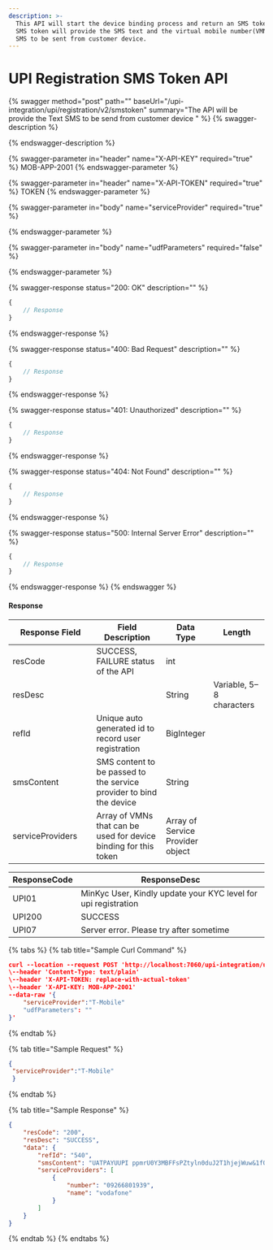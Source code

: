 ```yaml
---
description: >-
  This API will start the device binding process and return an SMS token. The
  SMS token will provide the SMS text and the virtual mobile number(VMN) for the
  SMS to be sent from customer device.
---
```


# UPI Registration SMS Token API



{% swagger method="post" path="" baseUrl="/upi-integration/upi/registration/v2/smstoken" summary="The API will be provide the Text SMS to be send from customer device " %}
{% swagger-description %}

{% endswagger-description %}

{% swagger-parameter in="header" name="X-API-KEY" required="true" %}
MOB-APP-2001
{% endswagger-parameter %}

{% swagger-parameter in="header" name="X-API-TOKEN" required="true" %}
TOKEN
{% endswagger-parameter %}

{% swagger-parameter in="body" name="serviceProvider" required="true" %}

{% endswagger-parameter %}

{% swagger-parameter in="body" name="udfParameters" required="false" %}

{% endswagger-parameter %}

{% swagger-response status="200: OK" description="" %}
```javascript
{
    // Response
}
```
{% endswagger-response %}

{% swagger-response status="400: Bad Request" description="" %}
```javascript
{
    // Response
}
```
{% endswagger-response %}

{% swagger-response status="401: Unauthorized" description="" %}
```javascript
{
    // Response
}
```
{% endswagger-response %}

{% swagger-response status="404: Not Found" description="" %}
```javascript
{
    // Response
}
```
{% endswagger-response %}

{% swagger-response status="500: Internal Server Error" description="" %}
```javascript
{
    // Response
}
```
{% endswagger-response %}
{% endswagger %}

#### Response&#x20;

<table><thead><tr><th width="209">Response Field</th><th width="204">Field Description</th><th>Data Type</th><th width="125">Length</th></tr></thead><tbody><tr><td>resCode</td><td>SUCCESS, FAILURE status of the API</td><td>int</td><td></td></tr><tr><td>resDesc</td><td></td><td>String</td><td>Variable, 5–8 characters</td></tr><tr><td>refId</td><td>Unique auto generated id to record user registration</td><td>BigInteger</td><td></td></tr><tr><td>smsContent</td><td>SMS content to be passed to the service provider to bind the device</td><td>String</td><td></td></tr><tr><td>serviceProviders</td><td>Array of VMNs that can be used for device binding for this token</td><td>Array of Service Provider object</td><td></td></tr></tbody></table>

| ResponseCode | ResponseDesc                                                   |
| ------------ | -------------------------------------------------------------- |
| UPI01        | MinKyc User, Kindly update your KYC level for upi registration |
| UPI200       | SUCCESS                                                        |
| UPI07        | Server error. Please try after sometime                        |

{% tabs %}
{% tab title="Sample Curl Command" %}
```json
curl --location --request POST 'http://localhost:7060/upi-integration/upi/v1/registration/smstoken' \
\--header 'Content-Type: text/plain'
\--header 'X-API-TOKEN: replace-with-actual-token'
\--header 'X-API-KEY: MOB-APP-2001'
--data-raw '{
    "serviceProvider":"T-Mobile"
    "udfParameters": ""
}'
```
{% endtab %}

{% tab title="Sample Request" %}
```json
{
 "serviceProvider":"T-Mobile"
 }
```
{% endtab %}

{% tab title="Sample Response" %}
```json
{
    "resCode": "200",
    "resDesc": "SUCCESS",
    "data": {
        "refId": "540",
        "smsContent": "UATPAYUUPI ppmrU0Y3MBFFsPZtyln0duJ2T1hjejWuw&1fQ",
        "serviceProviders": [
            {
                "number": "09266801939",
                "name": "vodafone"
            }
        ]
    }
}
```
{% endtab %}
{% endtabs %}

